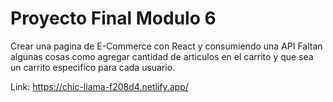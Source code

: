 # Proyecto Final Modulo 6

Crear una pagina de E-Commerce con React y consumiendo una API Faltan algunas cosas como agregar cantidad de articulos en el carrito y que sea un carrito especifico para cada usuario.

Link: https://chic-llama-f208d4.netlify.app/
